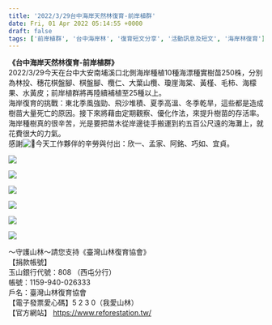 ```yaml
---
title: '2022/3/29台中海岸天然林復育-前岸植群'
date: Fri, 01 Apr 2022 05:14:55 +0000
draft: false
tags: ['前岸植群', '台中海岸林', '復育短文分享', '活動訊息及短文', '海岸林復育']
---
```


**《台中海岸天然林復育-前岸植群》**  
2022/3/29今天在台中大安南埔溪口北側海岸種植10種海漂種實樹苗250株，分別為林投、穗花棋盤腳、棋盤腳、欖仁、大葉山欖、瓊崖海棠、黃槿、毛柿、海檬果、水黃皮；前岸植群將再陸續補植至25種以上。  
海岸復育的挑戰：東北季風強勁、飛沙堆積、夏季高溫、冬季乾旱，這些都是造成樹苗大量死亡的原因。接下來將藉由定期觀察、優化作法，來提升樹苗的存活率。  
海岸種樹真的很辛苦，光是要把苗木從岸邊徒手搬運到約五百公尺遠的海灘上，就花費很大的力氣。  
感謝![🙏](https://static.xx.fbcdn.net/images/emoji.php/v9/td9/1.5/16/1f64f.png)今天工作夥伴的辛勞與付出：欣一、孟家、阿銘、巧如、宜貞。

![](https://www.reforestation.tw/wp-content/uploads/2022/04/277445667_5366572866695643_5396429832688028526_n.jpg)

![](https://www.reforestation.tw/wp-content/uploads/2022/04/277303862_5366572650028998_8753922948434445298_n.jpg)

![](https://www.reforestation.tw/wp-content/uploads/2022/04/277514813_5366535230032740_7711057203357083333_n.jpg)

![](https://www.reforestation.tw/wp-content/uploads/2022/04/277519853_5366572596695670_4211463747164701528_n.jpg)

![](https://www.reforestation.tw/wp-content/uploads/2022/04/277367423_5366572736695656_559232935946266680_n.jpg)

![](https://www.reforestation.tw/wp-content/uploads/2022/04/277225686_5366572770028986_7091288633934223408_n.jpg)

～守護山林～請您支持《臺灣山林復育協會》  
【捐款帳號】  
玉山銀行代號：808 （西屯分行）  
帳號：1159-940-026333  
戶名：臺灣山林復育協會  
【電子發票愛心碼】5 2 3 0（我愛山林）  
【官方網站】 https://www.reforestation.tw/